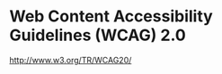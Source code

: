 <!--
id: 1329362398
link: http://kevinisom.info/post/1329362398/web-content-accessibility-guidelines-wcag-2-0
slug: web-content-accessibility-guidelines-wcag-2-0
date: Sun Oct 17 2010 07:30:43 GMT+1300 (NZDT)
raw: {"blog_name":"kevinisom","id":1329362398,"post_url":"http://kevinisom.info/post/1329362398/web-content-accessibility-guidelines-wcag-2-0","slug":"web-content-accessibility-guidelines-wcag-2-0","type":"link","date":"2010-10-16 18:30:43 GMT","timestamp":1287253843,"state":"published","format":"html","reblog_key":"Gb4NsKEo","tags":[],"short_url":"http://tmblr.co/Zw68Yy1FF7NU","highlighted":[],"feed_item":"http://www.w3.org/TR/WCAG20/","from_feed_id":"650234","note_count":0,"title":"Web Content Accessibility Guidelines (WCAG) 2.0","url":"http://www.w3.org/TR/WCAG20/","description":""}
publish: 2010-10-017
tags: 
title: Web Content Accessibility Guidelines (WCAG) 2.0
-->


Web Content Accessibility Guidelines (WCAG) 2.0
===============================================

<http://www.w3.org/TR/WCAG20/>

